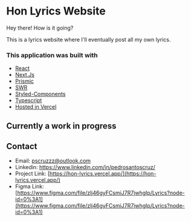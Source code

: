 # Hon Lyrics Website

Hey there! How is it going?

This is a lyrics website where I'll eventually post all my own lyrics.

### This application was built with

* [React](https://pt-br.reactjs.org/docs/hooks-intro.html)
* [Next.Js](https://nextjs.org/)
* [Prismic](https://prismic.io/)
* [SWR](https://swr.vercel.app/)
* [Styled-Components](https://styled-components.com/)
* [Typescript](https://www.typescriptlang.org/)
* [Hosted in Vercel](vercel.com)

## Currently a work in progress

## Contact

* Email: pscruzzz@outlook.com
* Linkedin: https://www.linkedin.com/in/pedrosantoscruz/
* Project Link: [https://hon-lyrics.vercel.app/](https://hon-lyrics.vercel.app/)
* Figma Link: [https://www.figma.com/file/zlj46gyFCsmiJ7R7jwhgIp/Lyrics?node-id=0%3A1](https://www.figma.com/file/zlj46gyFCsmiJ7R7jwhgIp/Lyrics?node-id=0%3A1)
